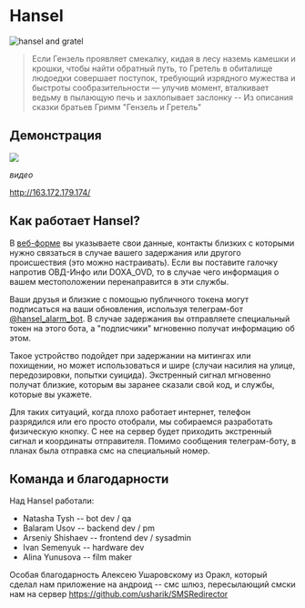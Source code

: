 # Hansel

![hansel and gratel](http://163.172.179.174/static/hansel.png)

> Если Гензель проявляет смекалку, кидая в лесу наземь камешки и крошки, чтобы найти
> обратный путь, то Гретель в обиталище людоедки совершает поступок, требующий
> изрядного мужества и быстроты сообразительности — улучив момент, вталкивает ведьму
> в пылающую печь и захлопывает заслонку -- Из описания сказки братьев Гримм "Гензель и Гретель"

## Демонстрация

![](https://sun9-53.userapi.com/c204820/v204820779/101d1/8eDaSHFgDdQ.jpg)

_видео_

http://163.172.179.174/

## Как работает Hansel?

В [веб-форме](http://163.172.179.174/) вы указываете свои данные, контакты близких
с которыми нужно связаться в случае вашего задержания или другого происшествия
(это можно настраивать). Если вы поставите галочку напротив ОВД-Инфо или DOXA_OVD,
то в случае чего информация о вашем местоположении перенаправится в эти службы.

Ваши друзья и близкие с помощью публичного токена могут подписаться на ваши обновления, 
используя телеграм-бот [@hansel_alarm_bot](http://t.me/hansel_alarm_bot). В случае
задержания вы отправляете специальный токен на этого бота,
а "подписчики" мгновенно получат информацию об этом.

Такое устройство подойдет при задержании на митингах или похищении, 
но может использоваться и шире (случаи насилия на улице, передозировки, попытки суицида).
Экстренный сигнал мгновенно получат близкие, которым вы заранее сказали свой код,
и службы, которые вы укажете.

Для таких ситуаций, когда плохо работает интернет, телефон разрядился или его просто отобрали,
мы собираемся разработать физическую кнопку. С нее на сервер будет приходить экстренный 
сигнал и координаты отправителя. 
Помимо сообщения телеграм-боту, в планах была отправка смс на специальный номер.

## Команда и благодарности
Над Hansel работали:
* Natasha Tysh -- bot dev / qa
* Balaram Usov -- backend dev / pm
* Arseniy Shishaev -- frontend dev / sysadmin
* Ivan Semenyuk -- hardware dev
* Alina Yunusova -- film maker

Особая благодарность Алексею Ушаровскому из Оракл, который
сделал нам приложение на андроид -- смс шлюз, пересылающий
смски нам на сервер
https://github.com/usharik/SMSRedirector

